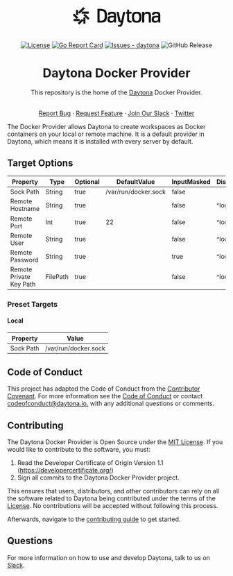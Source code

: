 <div align="center">
  <picture>
    <source media="(prefers-color-scheme: dark)" srcset="https://github.com/daytonaio/daytona/raw/main/assets/images/Daytona-logotype-white.png">
    <img alt="Daytona logo" src="https://github.com/daytonaio/daytona/raw/main/assets/images/Daytona-logotype-black.png" width="40%">
  </picture>
</div>

<br/>

<div align="center">

[![License](https://img.shields.io/badge/License-MIT-blue)](#license)
[![Go Report Card](https://goreportcard.com/badge/github.com/daytonaio/daytona)](https://goreportcard.com/report/github.com/daytonaio/daytona)
[![Issues - daytona](https://img.shields.io/github/issues/daytonaio/daytona)](https://github.com/daytonaio/daytona/issues)
![GitHub Release](https://img.shields.io/github/v/release/daytonaio/daytona)

</div>

<h1 align="center">Daytona Docker Provider</h1>
<div align="center">
This repository is the home of the <a href="https://github.com/daytonaio/daytona">Daytona</a> Docker Provider.
</div>
</br>

<p align="center">
  <a href="https://github.com/daytonaio/daytona-provider-docker/issues/new?assignees=&labels=bug&projects=&template=bug_report.md&title=%F0%9F%90%9B+Bug+Report%3A+">Report Bug</a>
    ·
  <a href="https://github.com/daytonaio/daytona-provider-docker/issues/new?assignees=&labels=enhancement&projects=&template=feature_request.md&title=%F0%9F%9A%80+Feature%3A+">Request Feature</a>
    ·
  <a href="https://go.daytona.io/slack">Join Our Slack</a>
    ·
  <a href="https://twitter.com/Daytonaio">Twitter</a>
</p>

The Docker Provider allows Daytona to create workspaces as Docker containers on your local or remote machine. It is a default provider in Daytona, which means it is installed with every server by default.

## Target Options

| Property                | Type     | Optional | DefaultValue         | InputMasked | DisabledPredicate |
| ----------------------- | -------- | -------- | -------------------- | ----------- | ----------------- |
| Sock Path               | String   | true     | /var/run/docker.sock | false       |                   |
| Remote Hostname         | String   | true     |                      | false       | ^local$           |
| Remote Port             | Int      | true     | 22                   | false       | ^local$           |
| Remote User             | String   | true     |                      | false       | ^local$           |
| Remote Password         | String   | true     |                      | true        | ^local$           |
| Remote Private Key Path | FilePath | true     |                      | false       | ^local$           |

### Preset Targets

#### Local

| Property  | Value                |
| --------- | -------------------- |
| Sock Path | /var/run/docker.sock |

## Code of Conduct

This project has adapted the Code of Conduct from the [Contributor Covenant](https://www.contributor-covenant.org/). For more information see the [Code of Conduct](CODE_OF_CONDUCT.md) or contact [codeofconduct@daytona.io.](mailto:codeofconduct@daytona.io) with any additional questions or comments.

## Contributing

The Daytona Docker Provider is Open Source under the [MIT License](LICENSE). If you would like to contribute to the software, you must:

1. Read the Developer Certificate of Origin Version 1.1 (https://developercertificate.org/)
2. Sign all commits to the Daytona Docker Provider project.

This ensures that users, distributors, and other contributors can rely on all the software related to Daytona being contributed under the terms of the [License](LICENSE). No contributions will be accepted without following this process.

Afterwards, navigate to the [contributing guide](CONTRIBUTING.md) to get started.

## Questions

For more information on how to use and develop Daytona, talk to us on
[Slack](https://go.daytona.io/slack).
